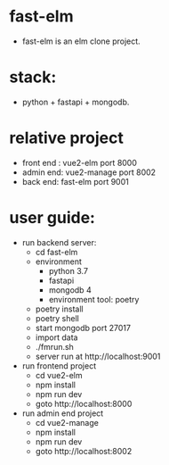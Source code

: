 # fast-elm 
- fast-elm is an elm clone project.

# stack:
- python + fastapi + mongodb.

# relative project
- front end : vue2-elm port 8000
- admin end: vue2-manage port 8002
- back end: fast-elm port 9001

# user guide:
  - run backend server: 
    - cd fast-elm
    - environment
      - python 3.7
      - fastapi
      - mongodb 4
      - environment tool: poetry
    - poetry install
    - poetry shell
    - start mongodb port 27017
    - import data
    - ./fmrun.sh
    - server run at http://localhost:9001
  - run frontend project
    - cd vue2-elm
    - npm install
    - npm run dev
    - goto http://localhost:8000
  - run admin end project
    - cd vue2-manage
    - npm install
    - npm run dev
    - goto http://localhost:8002
